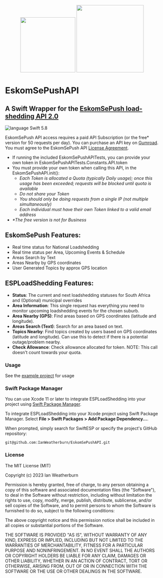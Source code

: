<div align="center">
<img width="180" height="180" src="https://developer.apple.com/swift/images/swift-logo.svg">&nbsp;<img width="220" height="220" src="https://eskom.sepush.co.za/img/logo.svg">
</div>

# EskomSePushAPI
## A Swift Wrapper for the [EskomSePush load-shedding API 2.0](https://documenter.getpostman.com/view/1296288/UzQuNk3E)

![language Swift 5.8](https://img.shields.io/badge/language-Swift%205.8-orange.svg) 

EskomSePush API access requires a paid API Subscription (or the free* version for 50 requests per day). You can purchase an API key on [Gumroad](https://eskomsepush.gumroad.com/l/api). You must agree to the EskomSePush API [License Agreement](https://sepush.co.za/license-agreement).

* If running the included EskomSePushAPITests, you can provide your own token in EskomSePushAPITests.Constants.API.token
* You must provide your own token when calling this API, in the EskomSePushAPI.init():
    - _Each Token is allocated a Quota (typically Daily usage); once this usage has been exceeded; requests will be blocked until quota is available_
    - _Do not share your Token_
    - _You should only be doing requests from a single IP (not multiple simultaneously)_
    - _Each individual must have their own Token linked to a valid email address_
* _*The free version is not for Business_

## EskomSePush Features:
* Real time status for National Loadshedding
* Real time status per Area, Upcoming Events & Schedule
* Areas Search by Text
* Areas Nearby by GPS coordinates
* User Generated Topics by approx GPS location

## ESPLoadShedding Features:
* **Status**: The current and next loadshedding statuses for South Africa and (Optional) municipal overrides
* **Area Information**: This single request has everything you need to monitor upcoming loadshedding events for the chosen suburb.
* **Area Nearby (GPS)**: Find areas based on GPS coordinates (latitude and longitude).
* **Areas Search (Text)**: Search for an area based on text.
* **Topics Nearby**: Find topics created by users based on GPS coordinates (latitude and longitude). Can use this to detect if there is a potential outage/problem nearby.
* **Check Allowance**: Check allowance allocated for token. NOTE: This call doesn't count towards your quota.

### Usage
See the [example project](https://github.com/MaxHasADHD/TraktKit/tree/master/Example) for usage

### Swift Package Manager
You can use Xcode 11 or later to integrate ESPLoadShedding into your project using [Swift Package Manager](https://developer.apple.com/documentation/xcode/adding_package_dependencies_to_your_app).

To integrate ESPLoadShedding into your Xcode project using Swift Package Manager. Select **File > Swift Packages > Add Package Dependency...**.

When prompted, simply search for SwiftESP or specify the project's GitHub repository:

```
git@github.com:IanWeatherburn/EskomSePushAPI.git
```
### License
The MIT License (MIT)

Copyright (c) 2023 Ian Weatherburn

Permission is hereby granted, free of charge, to any person obtaining a copy of this software and associated documentation files (the "Software"), to deal in the Software without restriction, including without limitation the rights to use, copy, modify, merge, publish, distribute, sublicense, and/or sell copies of the Software, and to permit persons to whom the Software is furnished to do so, subject to the following conditions:

The above copyright notice and this permission notice shall be included in all copies or substantial portions of the Software.

THE SOFTWARE IS PROVIDED "AS IS", WITHOUT WARRANTY OF ANY KIND, EXPRESS OR IMPLIED, INCLUDING BUT NOT LIMITED TO THE WARRANTIES OF MERCHANTABILITY, FITNESS FOR A PARTICULAR PURPOSE AND NONINFRINGEMENT. IN NO EVENT SHALL THE AUTHORS OR COPYRIGHT HOLDERS BE LIABLE FOR ANY CLAIM, DAMAGES OR OTHER LIABILITY, WHETHER IN AN ACTION OF CONTRACT, TORT OR OTHERWISE, ARISING FROM, OUT OF OR IN CONNECTION WITH THE SOFTWARE OR THE USE OR OTHER DEALINGS IN THE SOFTWARE.
